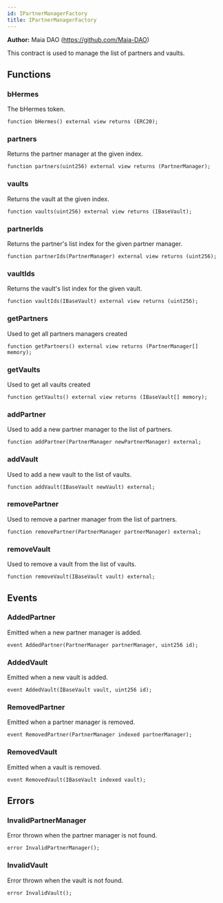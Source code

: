 ```yaml
---
id: IPartnerManagerFactory
title: IPartnerManagerFactory
---
```


**Author:**
Maia DAO (https://github.com/Maia-DAO)

This contract is used to manage the list of partners and vaults.


## Functions
### bHermes

The bHermes token.


```solidity
function bHermes() external view returns (ERC20);
```

### partners

Returns the partner manager at the given index.


```solidity
function partners(uint256) external view returns (PartnerManager);
```

### vaults

Returns the vault at the given index.


```solidity
function vaults(uint256) external view returns (IBaseVault);
```

### partnerIds

Returns the partner's list index for the given partner manager.


```solidity
function partnerIds(PartnerManager) external view returns (uint256);
```

### vaultIds

Returns the vault's list index for the given vault.


```solidity
function vaultIds(IBaseVault) external view returns (uint256);
```

### getPartners

Used to get all partners managers created


```solidity
function getPartners() external view returns (PartnerManager[] memory);
```

### getVaults

Used to get all vaults created


```solidity
function getVaults() external view returns (IBaseVault[] memory);
```

### addPartner

Used to add a new partner manager to the list of partners.


```solidity
function addPartner(PartnerManager newPartnerManager) external;
```

### addVault

Used to add a new vault to the list of vaults.


```solidity
function addVault(IBaseVault newVault) external;
```

### removePartner

Used to remove a partner manager from the list of partners.


```solidity
function removePartner(PartnerManager partnerManager) external;
```

### removeVault

Used to remove a vault from the list of vaults.


```solidity
function removeVault(IBaseVault vault) external;
```

## Events
### AddedPartner
Emitted when a new partner manager is added.


```solidity
event AddedPartner(PartnerManager partnerManager, uint256 id);
```

### AddedVault
Emitted when a new vault is added.


```solidity
event AddedVault(IBaseVault vault, uint256 id);
```

### RemovedPartner
Emitted when a partner manager is removed.


```solidity
event RemovedPartner(PartnerManager indexed partnerManager);
```

### RemovedVault
Emitted when a vault is removed.


```solidity
event RemovedVault(IBaseVault indexed vault);
```

## Errors
### InvalidPartnerManager
Error thrown when the partner manager is not found.


```solidity
error InvalidPartnerManager();
```

### InvalidVault
Error thrown when the vault is not found.


```solidity
error InvalidVault();
```

